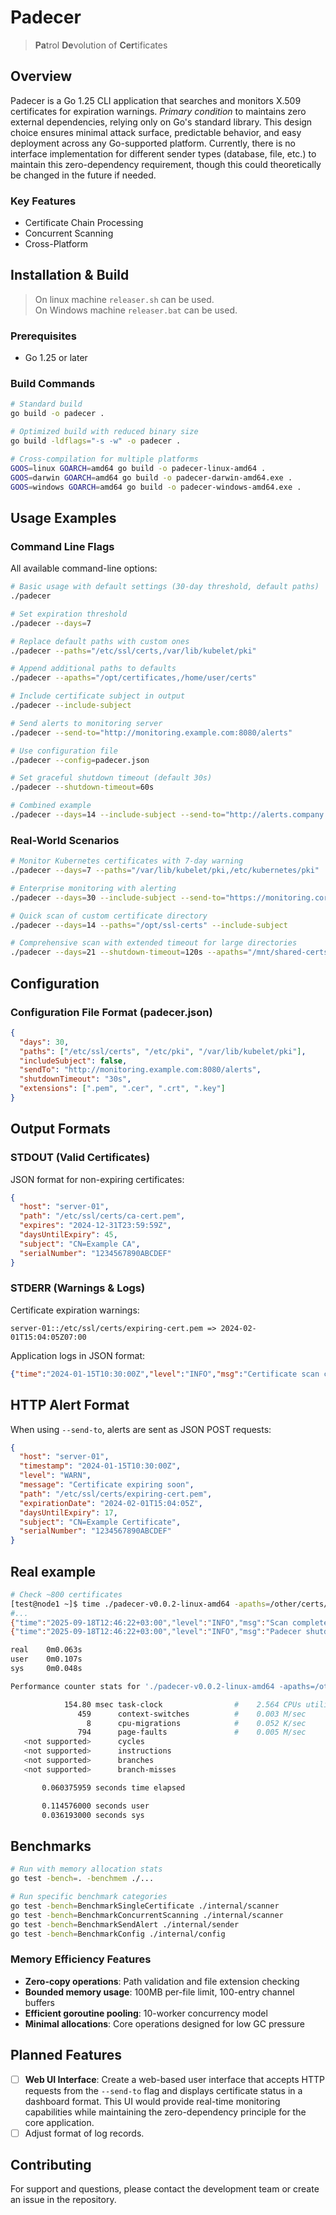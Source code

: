 # Padecer
> **Pa**trol **De**volution of **Cer**tificates

## Overview
Padecer is a Go 1.25 CLI application that searches and monitors X.509 certificates for expiration warnings. *Primary condition* to maintains zero external dependencies, relying only on Go's standard library. This design choice ensures minimal attack surface, predictable behavior, and easy deployment across any Go-supported platform. Currently, there is no interface implementation for different sender types (database, file, etc.) to maintain this zero-dependency requirement, though this could theoretically be changed in the future if needed.

### Key Features
- Certificate Chain Processing
- Concurrent Scanning
- Cross-Platform

## Installation & Build
>On linux machine `releaser.sh` can be used.<br>
>On Windows machine `releaser.bat` can be used.
### Prerequisites
- Go 1.25 or later

### Build Commands

```bash
# Standard build
go build -o padecer .

# Optimized build with reduced binary size
go build -ldflags="-s -w" -o padecer .

# Cross-compilation for multiple platforms
GOOS=linux GOARCH=amd64 go build -o padecer-linux-amd64 .
GOOS=darwin GOARCH=amd64 go build -o padecer-darwin-amd64.exe .
GOOS=windows GOARCH=amd64 go build -o padecer-windows-amd64.exe .
```

## Usage Examples
### Command Line Flags
All available command-line options:

```bash
# Basic usage with default settings (30-day threshold, default paths)
./padecer

# Set expiration threshold
./padecer --days=7

# Replace default paths with custom ones
./padecer --paths="/etc/ssl/certs,/var/lib/kubelet/pki"

# Append additional paths to defaults
./padecer --apaths="/opt/certificates,/home/user/certs"

# Include certificate subject in output
./padecer --include-subject

# Send alerts to monitoring server
./padecer --send-to="http://monitoring.example.com:8080/alerts"

# Use configuration file
./padecer --config=padecer.json

# Set graceful shutdown timeout (default 30s)
./padecer --shutdown-timeout=60s

# Combined example
./padecer --days=14 --include-subject --send-to="http://alerts.company.com/webhook" --apaths="/custom/certs"
```

### Real-World Scenarios

```bash
# Monitor Kubernetes certificates with 7-day warning
./padecer --days=7 --paths="/var/lib/kubelet/pki,/etc/kubernetes/pki"

# Enterprise monitoring with alerting
./padecer --days=30 --include-subject --send-to="https://monitoring.corp.com/api/alerts"

# Quick scan of custom certificate directory
./padecer --days=14 --paths="/opt/ssl-certs" --include-subject

# Comprehensive scan with extended timeout for large directories
./padecer --days=21 --shutdown-timeout=120s --apaths="/mnt/shared-certs,/backup/ssl"
```

## Configuration

### Configuration File Format (padecer.json)
```json
{
  "days": 30,
  "paths": ["/etc/ssl/certs", "/etc/pki", "/var/lib/kubelet/pki"],
  "includeSubject": false,
  "sendTo": "http://monitoring.example.com:8080/alerts",
  "shutdownTimeout": "30s",
  "extensions": [".pem", ".cer", ".crt", ".key"]
}
```

## Output Formats
### STDOUT (Valid Certificates)
JSON format for non-expiring certificates:

```json
{
  "host": "server-01",
  "path": "/etc/ssl/certs/ca-cert.pem",
  "expires": "2024-12-31T23:59:59Z",
  "daysUntilExpiry": 45,
  "subject": "CN=Example CA",
  "serialNumber": "1234567890ABCDEF"
}
```

### STDERR (Warnings & Logs)
Certificate expiration warnings:

```
server-01::/etc/ssl/certs/expiring-cert.pem => 2024-02-01T15:04:05Z07:00
```

Application logs in JSON format:
```json
{"time":"2024-01-15T10:30:00Z","level":"INFO","msg":"Certificate scan configuration","host":"server-01","date":"2024-01-15","days_threshold":30}
```

## HTTP Alert Format

When using `--send-to`, alerts are sent as JSON POST requests:

```json
{
  "host": "server-01",
  "timestamp": "2024-01-15T10:30:00Z",
  "level": "WARN",
  "message": "Certificate expiring soon",
  "path": "/etc/ssl/certs/expiring-cert.pem",
  "expirationDate": "2024-02-01T15:04:05Z",
  "daysUntilExpiry": 17,
  "subject": "CN=Example Certificate",
  "serialNumber": "1234567890ABCDEF"
}
``` 

## Real example

```bash
# Check ~800 certificates
[test@node1 ~]$ time ./padecer-v0.0.2-linux-amd64 -apaths=/other/certs/
#...
{"time":"2025-09-18T12:46:22+03:00","level":"INFO","msg":"Scan completed","host":"node1.com","date":"2025-09-18","processed":812,"warnings":0,"errors":20}
{"time":"2025-09-18T12:46:22+03:00","level":"INFO","msg":"Padecer shutdown completed","host":"node1.com","date":"2025-09-18"}

real    0m0.063s
user    0m0.107s
sys     0m0.048s
```

```bash
Performance counter stats for './padecer-v0.0.2-linux-amd64 -apaths=/other/certs/':

            154.80 msec task-clock                #    2.564 CPUs utilized
               459      context-switches          #    0.003 M/sec
                 8      cpu-migrations            #    0.052 K/sec
               794      page-faults               #    0.005 M/sec
   <not supported>      cycles
   <not supported>      instructions
   <not supported>      branches
   <not supported>      branch-misses

       0.060375959 seconds time elapsed

       0.114576000 seconds user
       0.036193000 seconds sys

```

## Benchmarks

```bash
# Run with memory allocation stats
go test -bench=. -benchmem ./...

# Run specific benchmark categories
go test -bench=BenchmarkSingleCertificate ./internal/scanner
go test -bench=BenchmarkConcurrentScanning ./internal/scanner
go test -bench=BenchmarkSendAlert ./internal/sender
go test -bench=BenchmarkConfig ./internal/config
```

### Memory Efficiency Features
- **Zero-copy operations**: Path validation and file extension checking
- **Bounded memory usage**: 100MB per-file limit, 100-entry channel buffers
- **Efficient goroutine pooling**: 10-worker concurrency model
- **Minimal allocations**: Core operations designed for low GC pressure

## Planned Features
- [ ] **Web UI Interface**: Create a web-based user interface that accepts HTTP requests from the `--send-to` flag and displays certificate status in a dashboard format. This UI would provide real-time monitoring capabilities while maintaining the zero-dependency principle for the core application.
- [ ] Adjust format of log records.

## Contributing
For support and questions, please contact the development team or create an issue in the repository.